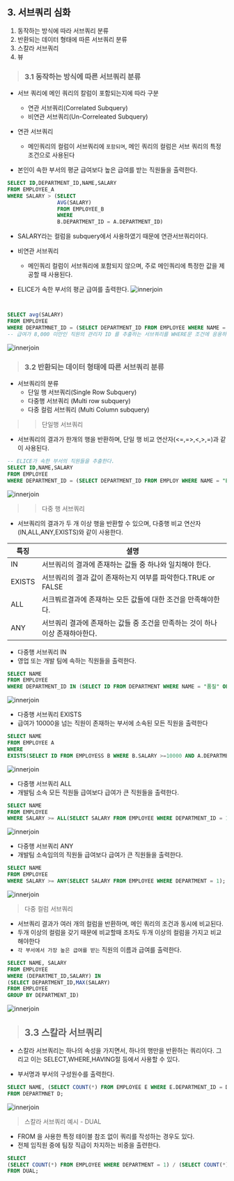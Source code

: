 ## 3. 서브쿼리 심화
1. 동작하는 방식에 따라 서브쿼리 분류
1. 반환되는 데이터 형태에 따른 서브쿼리 분류
1. 스칼라 서브쿼리
1. 뷰


> ### 3.1 동작하는 방식에 따른 서브쿼리 분류

- 서브 쿼리에 메인 쿼리의 칼럼이 포함되는지에 따라 구분
    - 연관 서브쿼리(Correlated Subquery)
    - 비연관 서브쿼리(Un-Correleated Subquery)

- 연관 서브쿼리
    - 메인쿼리의 컬럼이 서브쿼리에 `포함되며`, 메인 쿼리의 컬럼은 서브 쿼리의 특정 조건으로 사용된다

- 본인이 속한 부서의 평균 급여보다 높은 급여를 받는 직원들을 출력한다.
```sql
SELECT ID,DEPARTMENT_ID,NAME,SALARY
FROM EMPLOYEE_A
WHERE SALARY > (SELECT
                AVG(SALARY)
                FROM EMPLOYEE_B
                WHERE
                B.DEPARTMENT_ID = A.DEPARTMENT_ID)
```
- SALARY라는 컬럼을 subquery에서 사용하였기 때문에 연관서브쿼리이다.

- 비연관 서브쿼리
    - 메인쿼리 컬럼이 서브쿼리에 포함되지 않으며, 주로 메인쿼리에 특정한 값을 제공할 때 사용된다.

- ELICE가 속한 부서의 평균 급여를 출력한다.
![innerjoin](./img/img21.png)
```sql


SELECT avg(SALARY)
FROM EMPLOYEE
WHERE DEPARTMNET_ID = (SELECT DEPARTMENT_ID FROM EMPLOYEE WHERE NAME = "ELICE")
-- 급여가 8,000 미만인 직원의 관리자 ID 를 추출하는 서브쿼리를 WHERE문 조건에 응용하고 비연관 서브쿼리 개념을 이용하여, 급여가 8,000 미만인 직원의 관리자 ID(employee_id)와 급여(salary) 를 조회해 봅시다.
```
![innerjoin](./img/img22.png)


> ### 3.2 반환되는 데이터 형태에 따른 서브쿼리 분류
- 서브쿼리의 분류
    - 단일 행 서브쿼리(Single Row Subquery)
    - 다중행 서브쿼리 (Multi row subquery)
    - 다중 컬럼 서브쿼리 (Multi Column subquery)

>> 단일행 서브쿼리

- 서브쿼리의 결과가 한개의 행을 반환하며, 단일 행 비교 연산자(<=,=>,<,>,=)과 같이 사용된다.
```sql
-- ELICE가 속한 부서의 직원들을 추출한다.
SELECT ID,NAME,SALARY
FROM EMPLOYEE
WHERE DEPARTMENT_ID = (SELECT DEPARTMENT_ID FROM EMPLOY WHERE NAME = "ELICE")
```
![innerjoin](./img/img23.png)

>> 다중 행 서브쿼리
- 서브쿼리의 결과가 두 개 이상 행을 반환할 수 있으며, 다중행 비교 연산자(IN,ALL,ANY,EXISTS)와 같이 사용한다.

|특징|셜명|
|---|---|
|IN|서브쿼리의 결과에 존재하는 값들 중 하나와 일치해야 한다.|
|EXISTS|서브쿼리의 결과 값이 존재하는지 여부를 파악한다.TRUE or FALSE|
|ALL|서크붜르결과에 존재하는 모든 값들에 대한 조건을 만족해야한다.|
|ANY|서브쿼리 결과에 존재하는 값들 중 조건을 만족하는 것이 하나 이상 존재햐아한다.|

- 다중행 서브쿼리 IN
- 영업 또는 개발 팀에 속하는 직원들을 출력한다.
```sql
SELECT NAME
FROM EMPLOYEE
WHERE DEPARTMENT_ID IN (SELECT ID FROM DEPARTMENT WHERE NAME = "품질" OR NAME = "영엉")
```
![innerjoin](./img/img24.png)

- 다중행 서브쿼리 EXISTS
- 급여가 10000을 넘는 직원이 존재하는 부서에 소속된 모든 직원을 출력한다
```sql
SELECT NAME
FROM EMPLOYEE A
WHERE
EXISTS(SELECT ID FROM EMPLOYESS B WHERE B.SALARY >=10000 AND A.DEPARTMENT_ID = B.DEPARATMENT_ID)
```
![innerjoin](./img/img25.png)

- 다중행 서브쿼리 ALL
- 개발팀 소속 모든 직원들 급여보다 급여가 큰 직원들을 출력한다.
```sql
SELECT NAME
FROM EMPLOYEE
WHERE SALARY >= ALL(SELECT SALARY FROM EMPLOYEE WHERE DEPARTMENT_ID = 1);
```
![innerjoin](./img/img26.png)

- 다중행 서브쿼리 ANY
- 개발팀 소속임의의 직원들 급여보다 급여가 큰 직원들을 출력한다.
```sql
SELECT NAME
FROM EMPLOYEE
WHERE SALARY >= ANY(SELECT SALARY FROM EMPLOYEE WHERE DEPARTMENT = 1);
```

![innerjoin](./img/img27.png)

> 다중 컬럼 서브쿼리
- 서브쿼리 결과가 여러 개의 컬럼을 반환하며, 메인 쿼리의 조건과 동시에 비교된다.
- 두개 이상의 컬럼을 갖기 때문에 비교할때 조차도 두개 이상의 컬럼을 가지고 비교해야한다
- `각 부서에서 가장 높은 급여를 받는` 직원의 이름과 급여를 출력한다.
```sql
SELECT NAME, SALARY
FROM EMPLOYEE
WHERE (DEPARTMET_ID,SALARY) IN 
(SELECT DEPARTMENT_ID,MAX(SALARY)
FROM EMPLOYEE
GROUP BY DEPARTMENT_ID)
```
![innerjoin](./img/img28.png)

> ## 3.3 스칼라 서브쿼리
- 스칼라 서브쿼리는 하나의 속성을 가지면서, 하나의 행만을 반환하는 쿼리이다. 그리고 이는 SELECT,WHERE,HAVING절 등에서 사용할 수 있다.

- 부서명과 부서의 구성원수를 출력한다.
```sql
SELECT NAME, (SELECT COUNT(*) FROM EMPLOYEE E WHERE E.DEPARTMENT_ID = D.ID)
FROM DEPARTMNET D;
```
![innerjoin](./img/img29.png)

> 스칼라 서브쿼리 예시 - DUAL
- FROM 을 사용한 특정 테이블 참조 없이 쿼리를 작성하는 경우도 있다.
- 전체 임직원 중에 팀장 직급이 차지하는 비중을 출련한다.
```sql
SELECT
(SELECT COUNT(*) FROM EMPLOYEE WHERE DEPARTMENT = 1) / (SELECT COUNT(*) FROM EMPLOYEE) AS DEVELPER_RATIO
FROM DUAL;
```